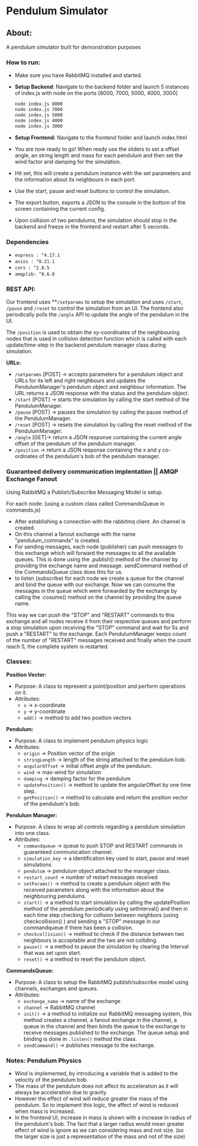 # Pendulum Simulator

## About:

A pendulum simulator built for demonstration purposes

### How to run:

- Make sure you have RabbitMQ installed and started.
- **Setup Backend**: Navigate to the backend folder and launch 5 instances of index.js with node on the ports [8000, 7000, 5000, 4000, 3000]

    ```bash
    node index.js 8000
    node index.js 7000
    node index.js 5000
    node index.js 4000
    node index.js 3000
    ```

- **Setup Frontend:** Navigate to the frontend folder and launch index.html
- You are now ready to go! When ready use the sliders to set a offset angle, an string length and mass for each pendulum and then set the wind factor and damping for the simulation.
- Hit set, this will create a pendulum instance with the set parameters and the information about its neighbours in each port.
- Use the start, pause and reset buttons to control the simulation.
- The export button, exports a JSON to the console in the bottom of the screen containing the current config.
- Upon collision of two pendulums, the simulation should stop in the backend and freeze in the frontend and restart after 5 seconds.

### Dependencies

- `express : ^4.17.1`
- `axios : ^0.21.1`
- `cors : ^2.8.5`
- `amqplib: ^0.6.0`

### REST API:

Our frontend uses **`/setparams` to setup the simulation and uses `/start`, `/pause` and `/reset` to control the simulation from an UI. The frontend also periodically polls the `/angle` API to update the angle of the pendulum in the UI. 

The `/position` is used to obtain the xy-coordinates of the neighbouring nodes that is used in collision detection function which is called with each update/time-step in the backend pendulum manager class during simulation.

**URLs:**  

- `/setparams`  [POST] → accepts parameters for a pendulum object and URLs for its left and right neighbours and updates the PendulumManager's pendulum object and neighbour information. The URL returns a JSON response with the status and the pendulum object.
- `/start` [POST] → starts the simulation by calling the start method of the PendulumManager.
- `/pause` [POST] → pauses the simulation by calling the pause method of the PendulumManager.
- `/reset` [POST] → resets the simulation by calling the reset method of the PendulumManager.
- `/angle` [GET]→ return a JSON response containing the current angle offset of the pendulum of the pendulum manager.
- `/position` → return a JSON response containing the x and y co-ordinates of the pendulum's bob of the pendulum manager.

### Guaranteed delivery communication implentation || AMQP Exchange Fanout

Using RabbitMQ a Publish/Subscribe Messaging Model is setup.

For each node: (using a custom class called CommandsQueue in commands.js)

- After establishing a connection with the rabbitmq client. An channel is created.
- On this channel a fanout exchange with the name "pendulum_commands" is created.
- For sending messages, each node (publisher) can push messages to this exchange which will forward the messages to all the available queues. This is done using the .publish() method of the channel by providing the exchange name and message. sendCommand method of the CommandsQueue class does this for us.
- to listen (subscribe) for each node we create a queue for the channel and bind the queue with our exchange. Now we can consume the messages in the queue which were forwarded by the exchange by calling the .cosume() method on the channel by providing the queue name.

This way we can push the "STOP" and "RESTART" commands to this exchange and all nodes receive it from their respective queues and perform a stop simulation upon receiving the "STOP" command and wait for 5s and push a "RESTART" to the exchange. Each PendulumManager keeps count of the number of "RESTART" messages received and finally when the count reach 5, the complete system is restarted.

### Classes:

**Position Vector:** 

- Purpose: A class to represent a point/position and perform operations on it.
- Attributes:
    - `x` → x-coordinate
    - `y` → y-coordinate
    - `add()` → method to add two position vectors

**Pendulum:**

- Purpose: A class to implement pendulum physics logic
- Attributes:
    - `origin` → Position vector of the origin
    - `stringLength` → length of the string attached to the pendulum bob.
    - `angularOffset` → initial offset angle of the pendulum.
    - `wind` → max-wind for simulation
    - `damping` → damping factor for the pendulum
    - `updatePosition()` → method to update the angularOffset by one time step.
    - `getPosition()` → method to calculate and return the position vector of the pendulum's bob.

**Pendulum Manager:** 

- Purpose: A class to wrap all controls regarding a pendulum simulation into one class.
- Attributes:
    - `commandqueue` → queue to push STOP and RESTART commands in guaranteed communication channel.
    - `simulation_key` → a identification key used to start, pause and reset simulations
    - `pendulum` → pendulum object attached to the manager class.
    - `restart_count` → number of restart messages received
    - `setParams()` → method to create a pendulum object with the received parameters along with the information about the neighbouring pendulums.
    - `start()` → a method to start simulation by calling the updatePosition method of the pendulum periodically using setInterval() and then in each time step checking for collision between neighbors (using checkcollision() ) and sending a "STOP" message in our commandqueue if there has been a collision.
    - `checkcollision()` → method to check if the distance between two neighbours is acceptable and the two are not colliding.
    - `pause()` → a method to pause the simulation by clearing the Interval that was set upon start.
    - `reset()` → a method to reset the pendulum object.

**CommandsQueue:**

- Purpose: A class to setup the RabbitMQ publish/subscribe model using channels, exchanges and queues.
- Attributes:
    - `exchange_name` → name of the exchange
    - `channel` → RabbitMQ channel
    - `init()` → a method to initialize our RabbitMQ messaging system, this method creates a channel, a fanout exchange in the channel, a queue in the channel and then binds the queue to the exchange to receive messages published to the exchange. The queue setup and binding is done in `.listen()` method the class.
    - `sendCommand()` → publishes message to the exchange.

### Notes: Pendulum Physics

- Wind is implemented, by introducing a variable that is added to the velocity of the pendulum bob.
- The mass of the pendulum does not affect its acceleration as it will always be acceleration due to gravity.
- However the effect of wind will reduce greater the mass of the pendulum. So to implement this logic, the affect of wind is reduced when mass is increased.
- In the frontend UI, increase in mass is shown with a increase in radius of the pendulum's bob. The fact that a larger radius would mean greater effect of wind is ignore as we can considering mass and not size. (so the larger size is just a representation of the mass and not of the size)

